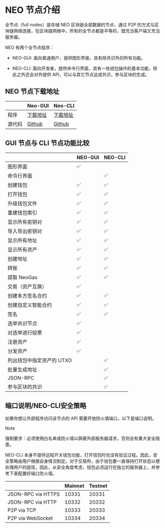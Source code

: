 # NEO 节点介绍                               

全节点（full nodes）是存储 NEO 区块链全部数据的节点，通过 P2P 的方式与区块链网络连接，在区块链网络中，所有的全节点都是平等的，既充当客户端又充当服务器。

NEO 有两个全节点程序：

- NEO-GUI: 面向普通用户，提供图形界面，具有除共识外的所有功能。


- NEO-CLI: 面向开发者，提供命令行界面，具有一些钱包操作的基本功能，除此之外还会对外提供 API，可以与其它节点达成共识，参与区块的生成。


## NEO 节点下载地址

|      | Neo-GUI                                  | Neo-CLI                                  |
| ---- | ---------------------------------------- | ---------------------------------------- |
| 程序   | [下载地址](https://github.com/neo-project/neo-gui/releases) | [下载地址](https://github.com/neo-project/neo-cli/releases) |
| 源代码  | [Github](https://github.com/neo-project/neo-gui) | [Github](https://github.com/neo-project/neo-cli) |

## GUI 节点与 CLI 节点功能比较

|                           | NEO-GUI | NEO-CLI |
| ------------------------- | ------- | ------- |
| 图形界面                  | ✅       |         |
| 命令行界面                |         | ✅       |
| 创建钱包                  | ✅       | ✅       |
| 打开钱包                  | ✅       | ✅       |
| 升级钱包文件              | ✅       | ✅       |
| 重建钱包索引              | ✅       | ✅       |
| 显示所有密钥对            | ✅       | ✅       |
| 导入导出密钥对            | ✅       | ✅       |
| 显示所有地址              | ✅       | ✅       |
| 显示所有资产              | ✅       | ✅       |
| 创建地址                  | ✅       | ✅       |
| 转账                      | ✅       | ✅       |
| 提取 NeoGas               | ✅       | ✅       |
| 交易（资产互换）          | ✅       |         |
| 创建多方签名合约          | ✅       | ✅       |
| 创建自定义智能合约        | ✅       | ✅       |
| 签名                      | ✅       | ✅       |
| 选举共识节点              | ✅       |         |
| 对选举进行投票            | ✅       |         |
| 注册资产                  | ✅       |         |
| 分发资产                  | ✅       |         |
| 列出钱包中指定资产的 UTXO |         | ✅       |
| 批量生成地址              |         | ✅       |
| JSON-RPC                  |         | ✅       |
| 参与区块的共识            |         | ✅       |

## 端口说明/NEO-CLI安全策略

如果你想让外部程序访问该节点的 API 需要开放防火墙端口，以下是端口说明。

> [!Note]
>
> 强制要求：必须使用白名单或防火墙以屏蔽外部服务器请求，否则会有重大安全隐患。

NEO-CLI 本身不提供远程开关钱包功能，打开钱包时也没有验证过程。因此，安全策略由用户根据自身情况制定。对于交易所，由于钱包要一直保持打开状态以便处理用户的提现，因此，从安全角度考虑，钱包必须运行在独立的服务器上，并参考下表配置好端口防火墙。 

|                    | Mainnet | Testnet |
| ------------------ | ------- | ------- |
| JSON-RPC via HTTPS | 10331   | 20331   |
| JSON-RPC via HTTP  | 10332   | 20332   |
| P2P via TCP        | 10333   | 20333   |
| P2P via WebSocket  | 10334   | 20334   |



